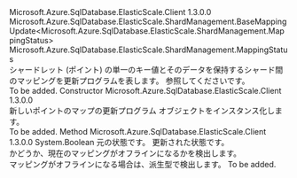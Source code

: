 <Type Name="PointMappingUpdate" FullName="Microsoft.Azure.SqlDatabase.ElasticScale.ShardManagement.PointMappingUpdate">
  <TypeSignature Language="C#" Value="public sealed class PointMappingUpdate : Microsoft.Azure.SqlDatabase.ElasticScale.ShardManagement.BaseMappingUpdate&lt;Microsoft.Azure.SqlDatabase.ElasticScale.ShardManagement.MappingStatus&gt;" />
  <TypeSignature Language="ILAsm" Value=".class public auto ansi sealed beforefieldinit PointMappingUpdate extends Microsoft.Azure.SqlDatabase.ElasticScale.ShardManagement.BaseMappingUpdate`1&lt;valuetype Microsoft.Azure.SqlDatabase.ElasticScale.ShardManagement.MappingStatus&gt;" />
  <TypeSignature Language="DocId" Value="T:Microsoft.Azure.SqlDatabase.ElasticScale.ShardManagement.PointMappingUpdate" />
  <TypeSignature Language="VB.NET" Value="Public NotInheritable Class PointMappingUpdate&#xA;Inherits BaseMappingUpdate(Of MappingStatus)" />
  <TypeSignature Language="F#" Value="type PointMappingUpdate = class&#xA;    inherit BaseMappingUpdate&lt;MappingStatus&gt;" />
  <AssemblyInfo>
    <AssemblyName>Microsoft.Azure.SqlDatabase.ElasticScale.Client</AssemblyName>
    <AssemblyVersion>1.3.0.0</AssemblyVersion>
  </AssemblyInfo>
  <Base>
    <BaseTypeName>Microsoft.Azure.SqlDatabase.ElasticScale.ShardManagement.BaseMappingUpdate&lt;Microsoft.Azure.SqlDatabase.ElasticScale.ShardManagement.MappingStatus&gt;</BaseTypeName>
    <BaseTypeArguments>
      <BaseTypeArgument TypeParamName="TStatus">Microsoft.Azure.SqlDatabase.ElasticScale.ShardManagement.MappingStatus</BaseTypeArgument>
    </BaseTypeArguments>
  </Base>
  <Interfaces />
  <Docs>
    <summary>
            シャードレット (ポイント) の単一のキー値とそのデータを保持するシャード間のマッピングを更新プログラムを表します。 参照してください<see cref="T:Microsoft.Azure.SqlDatabase.ElasticScale.ShardManagement.PointMapping`1" />です。
            </summary>
    <remarks>To be added.</remarks>
  </Docs>
  <Members>
    <Member MemberName=".ctor">
      <MemberSignature Language="C#" Value="public PointMappingUpdate ();" />
      <MemberSignature Language="ILAsm" Value=".method public hidebysig specialname rtspecialname instance void .ctor() cil managed" />
      <MemberSignature Language="DocId" Value="M:Microsoft.Azure.SqlDatabase.ElasticScale.ShardManagement.PointMappingUpdate.#ctor" />
      <MemberSignature Language="VB.NET" Value="Public Sub New ()" />
      <MemberType>Constructor</MemberType>
      <AssemblyInfo>
        <AssemblyName>Microsoft.Azure.SqlDatabase.ElasticScale.Client</AssemblyName>
        <AssemblyVersion>1.3.0.0</AssemblyVersion>
      </AssemblyInfo>
      <Parameters />
      <Docs>
        <summary>
            新しいポイントのマップの更新プログラム オブジェクトをインスタンス化します。
            </summary>
        <remarks>To be added.</remarks>
      </Docs>
    </Member>
    <Member MemberName="IsBeingTakenOffline">
      <MemberSignature Language="C#" Value="protected override bool IsBeingTakenOffline (Microsoft.Azure.SqlDatabase.ElasticScale.ShardManagement.MappingStatus originalStatus, Microsoft.Azure.SqlDatabase.ElasticScale.ShardManagement.MappingStatus updatedStatus);" />
      <MemberSignature Language="ILAsm" Value=".method familyhidebysig virtual instance bool IsBeingTakenOffline(valuetype Microsoft.Azure.SqlDatabase.ElasticScale.ShardManagement.MappingStatus originalStatus, valuetype Microsoft.Azure.SqlDatabase.ElasticScale.ShardManagement.MappingStatus updatedStatus) cil managed" />
      <MemberSignature Language="DocId" Value="M:Microsoft.Azure.SqlDatabase.ElasticScale.ShardManagement.PointMappingUpdate.IsBeingTakenOffline(Microsoft.Azure.SqlDatabase.ElasticScale.ShardManagement.MappingStatus,Microsoft.Azure.SqlDatabase.ElasticScale.ShardManagement.MappingStatus)" />
      <MemberSignature Language="VB.NET" Value="Protected Overrides Function IsBeingTakenOffline (originalStatus As MappingStatus, updatedStatus As MappingStatus) As Boolean" />
      <MemberSignature Language="F#" Value="override this.IsBeingTakenOffline : Microsoft.Azure.SqlDatabase.ElasticScale.ShardManagement.MappingStatus * Microsoft.Azure.SqlDatabase.ElasticScale.ShardManagement.MappingStatus -&gt; bool" Usage="pointMappingUpdate.IsBeingTakenOffline (originalStatus, updatedStatus)" />
      <MemberType>Method</MemberType>
      <AssemblyInfo>
        <AssemblyName>Microsoft.Azure.SqlDatabase.ElasticScale.Client</AssemblyName>
        <AssemblyVersion>1.3.0.0</AssemblyVersion>
      </AssemblyInfo>
      <ReturnValue>
        <ReturnType>System.Boolean</ReturnType>
      </ReturnValue>
      <Parameters>
        <Parameter Name="originalStatus" Type="Microsoft.Azure.SqlDatabase.ElasticScale.ShardManagement.MappingStatus" />
        <Parameter Name="updatedStatus" Type="Microsoft.Azure.SqlDatabase.ElasticScale.ShardManagement.MappingStatus" />
      </Parameters>
      <Docs>
        <param name="originalStatus">元の状態です。</param>
        <param name="updatedStatus">更新された状態です。</param>
        <summary>
            かどうか、現在のマッピングがオフラインになるかを検出します。
            </summary>
        <returns>マッピングがオフラインになる場合は、派生型で検出します。</returns>
        <remarks>To be added.</remarks>
      </Docs>
    </Member>
  </Members>
</Type>